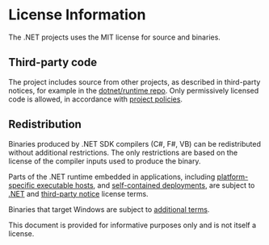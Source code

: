 # License Information

The .NET projects uses the MIT license for source and binaries.

## Third-party code

The project includes source from other projects, as described in third-party notices, for example in the [dotnet/runtime repo](https://github.com/dotnet/runtime/blob/main/THIRD-PARTY-NOTICES.TXT). Only permissively licensed code is allowed, in accordance with [project policies](https://github.com/dotnet/runtime/blob/main/CONTRIBUTING.md#copying-files-from-other-projects).

## Redistribution

Binaries produced by .NET SDK compilers (C#, F#, VB) can be redistributed without additional restrictions. The only restrictions are based on the license of the compiler inputs used to produce the binary.

Parts of the .NET runtime embedded in applications, including [platform-specific executable hosts](https://learn.microsoft.com/dotnet/core/deploying/deploy-with-cli#framework-dependent-executable), and [self-contained deployments](https://learn.microsoft.com/dotnet/core/deploying/deploy-with-cli#self-contained-deployment), are subject to [.NET](https://github.com/dotnet/dotnet/blob/main/LICENSE.TXT) and [third-party notice](https://github.com/dotnet/dotnet/blob/main/THIRD-PARTY-NOTICES.txt) license terms.

Binaries that target Windows are subject to [additional terms](license-information-windows.md).

This document is provided for informative purposes only and is not itself a license.
